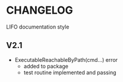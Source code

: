 # CHANGELOG

LIFO documentation style

## V2.1

- ExecutableReachableByPath(cmd...) error
  - added to package
  - test routine implemented and passing
